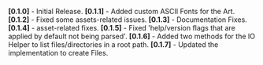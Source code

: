 **[0.1.0]** - Initial Release.
**[0.1.1]** - Added custom ASCII Fonts for the Art.
**[0.1.2]** - Fixed some assets-related issues.
**[0.1.3]** - Documentation Fixes.
**[0.1.4]** - asset-related fixes.
**[0.1.5]** - Fixed 'help/version flags that are applied by default not being parsed'.
**[0.1.6]** - Added two methods for the IO Helper to list files/directories in a root path.
**[0.1.7]** - Updated the implementation to create Files.
